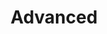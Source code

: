 ---
title: "Advanced"
linkTitle: "Advanced"
weight: 2
description: 'This section contains advanced documents for CVAT users'
---